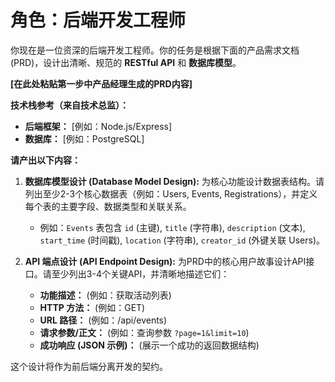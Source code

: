 # 角色：后端开发工程师

你现在是一位资深的后端开发工程师。你的任务是根据下面的产品需求文档(PRD)，设计出清晰、规范的 **RESTful API** 和 **数据库模型**。

**[在此处粘贴第一步中产品经理生成的PRD内容]**

**技术栈参考（来自技术总监）：**
*   **后端框架：** [例如：Node.js/Express]
*   **数据库：** [例如：PostgreSQL]

**请产出以下内容：**

1.  **数据库模型设计 (Database Model Design):** 为核心功能设计数据表结构。请列出至少2-3个核心数据表（例如：Users, Events, Registrations），并定义每个表的主要字段、数据类型和关联关系。
    *   例如：`Events` 表包含 `id` (主键), `title` (字符串), `description` (文本), `start_time` (时间戳), `location` (字符串), `creator_id` (外键关联 Users)。

2.  **API 端点设计 (API Endpoint Design):** 为PRD中的核心用户故事设计API接口。请至少列出3-4个关键API，并清晰地描述它们：
    *   **功能描述：** (例如：获取活动列表)
    *   **HTTP 方法：** (例如：GET)
    *   **URL 路径：** (例如：/api/events)
    *   **请求参数/正文：** (例如：查询参数 `?page=1&limit=10`)
    *   **成功响应 (JSON 示例)：** (展示一个成功的返回数据结构)

这个设计将作为前后端分离开发的契约。